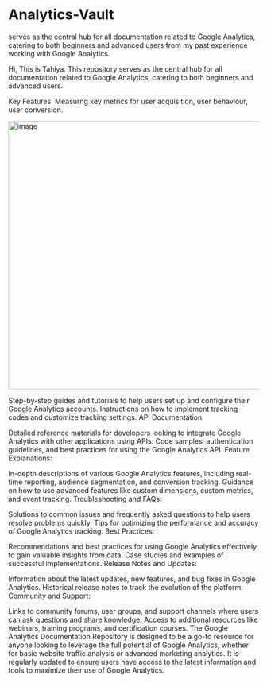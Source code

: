 # Analytics-Vault
serves as the central hub for all documentation related to Google Analytics, catering to both beginners and advanced users from my past experience working with Google Analytics. 


Hi, This is Tahiya. This repository serves as the central hub for all documentation related to Google Analytics, catering to both beginners and advanced users.

Key Features:
Measurng key metrics for user acquisition, user behaviour, user conversion. 




<img width="540" alt="image" src="https://github.com/tahiyar7/Analytics-Vault/assets/105504069/7e4c03e9-2306-4e80-bb3e-60c9debc53b6">





Step-by-step guides and tutorials to help users set up and configure their Google Analytics accounts.
Instructions on how to implement tracking codes and customize tracking settings.
API Documentation:

Detailed reference materials for developers looking to integrate Google Analytics with other applications using APIs.
Code samples, authentication guidelines, and best practices for using the Google Analytics API.
Feature Explanations:

In-depth descriptions of various Google Analytics features, including real-time reporting, audience segmentation, and conversion tracking.
Guidance on how to use advanced features like custom dimensions, custom metrics, and event tracking.
Troubleshooting and FAQs:

Solutions to common issues and frequently asked questions to help users resolve problems quickly.
Tips for optimizing the performance and accuracy of Google Analytics tracking.
Best Practices:

Recommendations and best practices for using Google Analytics effectively to gain valuable insights from data.
Case studies and examples of successful implementations.
Release Notes and Updates:

Information about the latest updates, new features, and bug fixes in Google Analytics.
Historical release notes to track the evolution of the platform.
Community and Support:

Links to community forums, user groups, and support channels where users can ask questions and share knowledge.
Access to additional resources like webinars, training programs, and certification courses.
The Google Analytics Documentation Repository is designed to be a go-to resource for anyone looking to leverage the full potential of Google Analytics, whether for basic website traffic analysis or advanced marketing analytics. It is regularly updated to ensure users have access to the latest information and tools to maximize their use of Google Analytics.


